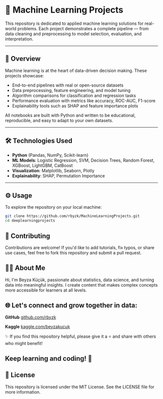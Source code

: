 # 🧠 Machine Learning Projects

This repository is dedicated to applied machine learning solutions for real-world problems. Each project demonstrates a complete pipeline — from data cleaning and preprocessing to model selection, evaluation, and interpretation.

---

## 📝 Overview

Machine learning is at the heart of data-driven decision making. These projects showcase:

- End-to-end pipelines with real or open-source datasets  
- Data preprocessing, feature engineering, and model tuning  
- Algorithm comparisons for classification and regression tasks  
- Performance evaluation with metrics like accuracy, ROC-AUC, F1-score  
- Explainability tools such as SHAP and feature importance plots

All notebooks are built with Python and written to be educational, reproducible, and easy to adapt to your own datasets.

---

## 🛠️ Technologies Used

- **Python** (Pandas, NumPy, Scikit-learn)
- **ML Models**: Logistic Regression, SVM, Decision Trees, Random Forest, XGBoost, LightGBM, CatBoost
- **Visualization**: Matplotlib, Seaborn, Plotly
- **Explainability**: SHAP, Permutation Importance

---

## ⚙️ Usage

To explore the repository on your local machine:

```bash
git clone https://github.com/rbyzk/MachineLearningProjects.git
cd deeplearningprojects  
```

## 🤝 Contributing
Contributions are welcome! If you'd like to add tutorials, fix typos, or share use cases, feel free to fork this repository and submit a pull request.


## 👩‍💻 About Me
Hi, I'm Beyza Küçük, passionate about statistics, data science, and turning data into meaningful insights. I create content that makes complex concepts more accessible for learners at all levels.


## 🌐 Let's connect and grow together in data:

**GitHub** [github.com/rbyzk](https://github.com/rbyzk)

**Kaggle** [kaggle.com/beyzakucuk](https://www.kaggle.com/beyzakucuk)

✨ If you find this repository helpful, please give it a ⭐ and share with others who might benefit!


Keep learning and coding! 🚀
---

## 📜 License
This repository is licensed under the MIT License. See the LICENSE file for more information.
